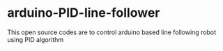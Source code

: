 # arduino-PID-line-follower
This open source codes are to control  arduino based line following robot using PID algorithm

